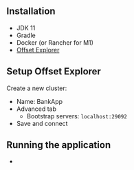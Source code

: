 ## Installation

* JDK 11
* Gradle
* Docker (or Rancher for M1)
* [Offset Explorer](https://www.kafkatool.com/download.html)

## Setup Offset Explorer

Create a new cluster:
* Name: BankApp
* Advanced tab
  * Bootstrap servers: `localhost:29092`
* Save and connect



## Running the application

* 